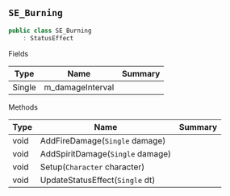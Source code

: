 ## `SE_Burning`

```csharp
public class SE_Burning
    : StatusEffect

```

Fields

| Type | Name | Summary | 
| --- | --- | --- | 
| Single | m_damageInterval |  | 


Methods

| Type | Name | Summary | 
| --- | --- | --- | 
| void | AddFireDamage(`Single` damage) |  | 
| void | AddSpiritDamage(`Single` damage) |  | 
| void | Setup(`Character` character) |  | 
| void | UpdateStatusEffect(`Single` dt) |  | 


